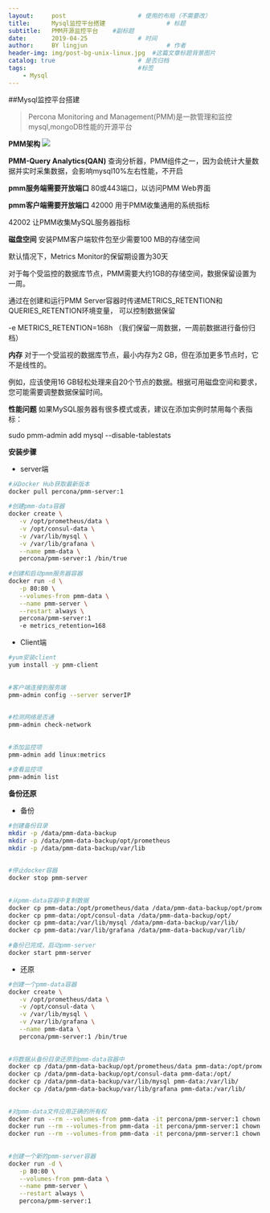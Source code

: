 ```yaml
---
layout:     post   				    # 使用的布局（不需要改）
title:      Mysql监控平台搭建 				# 标题 
subtitle:   PMM开源监控平台    #副标题
date:       2019-04-25 				# 时间
author:     BY lingjun						# 作者
header-img: img/post-bg-unix-linux.jpg 	#这篇文章标题背景图片
catalog: true 						# 是否归档
tags:								#标签
    - Mysql
---
```


##Mysql监控平台搭建
>Percona Monitoring and Management(PMM)是一款管理和监控mysql,mongoDB性能的开源平台

**PMM架构**
![](https://i.loli.net/2019/04/25/5cc17e4d3faa4.jpg)

**PMM-Query Analytics(QAN)**
查询分析器，PMM组件之一，因为会统计大量数据并实时采集数据，会影响mysql10%左右性能，不开启

**pmm服务端需要开放端口**
80或443端口，以访问PMM Web界面

**pmm客户端需要开放端口**
42000 用于PMM收集通用的系统指标

42002 让PMM收集MySQL服务器指标


**磁盘空间**
安装PMM客户端软件包至少需要100 MB的存储空间

默认情况下，Metrics Monitor的保留期设置为30天

对于每个受监控的数据库节点，PMM需要大约1GB的存储空间，数据保留设置为一周。

通过在创建和运行PMM Server容器时传递METRICS_RETENTION和QUERIES_RETENTION环境变量， 可以控制数据保留

-e METRICS_RETENTION=168h  （我们保留一周数据，一周前数据进行备份归档）


**内存**
对于一个受监视的数据库节点，最小内存为2 GB，但在添加更多节点时，它不是线性的。

例如，应该使用16 GB轻松处理来自20个节点的数据。根据可用磁盘空间和要求，您可能需要调整数据保留时间。


**性能问题**
如果MySQL服务器有很多模式或表，建议在添加实例时禁用每个表指标：

sudo pmm-admin add mysql --disable-tablestats

**安装步骤**
- server端

```bash
#从Docker Hub获取最新版本
docker pull percona/pmm-server:1
 
#创建pmm-data容器
docker create \
   -v /opt/prometheus/data \
   -v /opt/consul-data \
   -v /var/lib/mysql \
   -v /var/lib/grafana \
   --name pmm-data \
   percona/pmm-server:1 /bin/true
 
#创建和启动pmm服务器容器
docker run -d \
   -p 80:80 \
   --volumes-from pmm-data \
   --name pmm-server \
   --restart always \
   percona/pmm-server:1
   -e metrics_retention=168
```

- Client端
```bash
#yum安装client
yum install -y pmm-client
 
 
#客户端连接到服务端
pmm-admin config --server serverIP
 
 
#检测网络是否通
pmm-admin check-network
 
 
#添加监控项
pmm-admin add linux:metrics
 
#查看监控项
pmm-admin list

```

**备份还原**
- 备份
```bash
#创建备份目录
mkdir -p /data/pmm-data-backup
mkdir -p /data/pmm-data-backup/opt/prometheus
mkdir -p /data/pmm-data-backup/var/lib
 
 
#停止docker容器
docker stop pmm-server
 
 
#从pmm-data容器中复制数据
docker cp pmm-data:/opt/prometheus/data /data/pmm-data-backup/opt/prometheus/
docker cp pmm-data:/opt/consul-data /data/pmm-data-backup/opt/
docker cp pmm-data:/var/lib/mysql /data/pmm-data-backup/var/lib/
docker cp pmm-data:/var/lib/grafana /data/pmm-data-backup/var/lib/
 
#备份已完成，启动pmm-server
docker start pmm-server
```

- 还原
```bash
#创建一个pmm-data容器
docker create \
   -v /opt/prometheus/data \
   -v /opt/consul-data \
   -v /var/lib/mysql \
   -v /var/lib/grafana \
   --name pmm-data \
   percona/pmm-server:1 /bin/true
 
 
#将数据从备份目录还原到pmm-data容器中
docker cp /data/pmm-data-backup/opt/prometheus/data pmm-data:/opt/prometheus/
docker cp /data/pmm-data-backup/opt/consul-data pmm-data:/opt/
docker cp /data/pmm-data-backup/var/lib/mysql pmm-data:/var/lib/
docker cp /data/pmm-data-backup/var/lib/grafana pmm-data:/var/lib/
 
 
#对pmm-data文件应用正确的所有权
docker run --rm --volumes-from pmm-data -it percona/pmm-server:1 chown -R pmm:pmm /opt/prometheus/data /opt/consul-data
docker run --rm --volumes-from pmm-data -it percona/pmm-server:1 chown -R grafana:grafana /var/lib/grafana
docker run --rm --volumes-from pmm-data -it percona/pmm-server:1 chown -R mysql:mysql /var/lib/mysql
 
 
#创建一个新的pmm-server容器
docker run -d \
   -p 80:80 \
   --volumes-from pmm-data \
   --name pmm-server \
   --restart always \
   percona/pmm-server:1
```